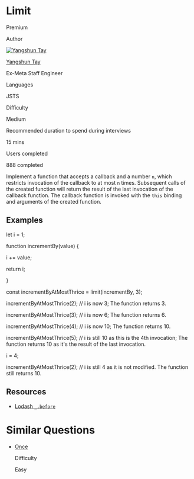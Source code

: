 # Limit

Premium

Author

[![Yangshun Tay](https://www.greatfrontend.com/img/team/yangshun.jpg)](https://www.linkedin.com/in/yangshun)

[Yangshun Tay](https://www.linkedin.com/in/yangshun)[](https://www.linkedin.com/in/yangshun)

Ex-Meta Staff Engineer

Languages

JSTS

Difficulty

Medium

Recommended duration to spend during interviews

15 mins

Users completed

888 completed

Implement a function that accepts a callback and a number `n`, which restricts invocation of the callback to at most `n` times. Subsequent calls of the created function will return the result of the last invocation of the callback function. The callback function is invoked with the `this` binding and arguments of the created function.

## Examples

let i = 1;

function incrementBy(value) {

  i += value;

  return i;

}

const incrementByAtMostThrice = limit(incrementBy, 3);

incrementByAtMostThrice(2); // i is now 3; The function returns 3.

incrementByAtMostThrice(3); // i is now 6; The function returns 6.

incrementByAtMostThrice(4); // i is now 10; The function returns 10.

incrementByAtMostThrice(5); // i is still 10 as this is the 4th invocation; The function returns 10 as it's the result of the last invocation.

i = 4;

incrementByAtMostThrice(2); // i is still 4 as it is not modified. The function still returns 10.

## Resources

- [Lodash `_.before`](https://lodash.com/docs/4.17.15#before)

# Similar Questions

- [Once](https://www.greatfrontend.com/questions/javascript/once)
    
    Difficulty
    
    Easy